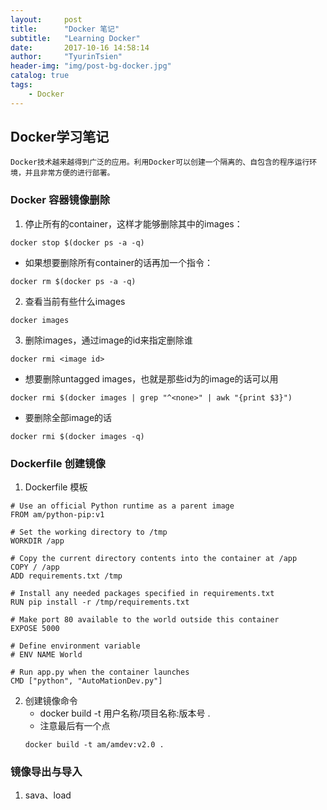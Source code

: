 ```yaml
---
layout:     post
title:      "Docker 笔记"
subtitle:   "Learning Docker"
date:       2017-10-16 14:58:14
author:     "TyurinTsien"
header-img: "img/post-bg-docker.jpg"
catalog: true
tags:
    - Docker
---
```


## Docker学习笔记
    Docker技术越来越得到广泛的应用。利用Docker可以创建一个隔离的、自包含的程序运行环境，并且非常方便的进行部署。

### Docker 容器镜像删除

1. 停止所有的container，这样才能够删除其中的images：
```
docker stop $(docker ps -a -q)
```
* 如果想要删除所有container的话再加一个指令：
```
docker rm $(docker ps -a -q)
```
2. 查看当前有些什么images
```
docker images
```
3. 删除images，通过image的id来指定删除谁
```
docker rmi <image id>
```
* 想要删除untagged images，也就是那些id为<None>的image的话可以用
```
docker rmi $(docker images | grep "^<none>" | awk "{print $3}")
```
* 要删除全部image的话
```
docker rmi $(docker images -q)
```

### Dockerfile 创建镜像

1. Dockerfile 模板

```
# Use an official Python runtime as a parent image
FROM am/python-pip:v1

# Set the working directory to /tmp
WORKDIR /app

# Copy the current directory contents into the container at /app
COPY / /app
ADD requirements.txt /tmp

# Install any needed packages specified in requirements.txt
RUN pip install -r /tmp/requirements.txt

# Make port 80 available to the world outside this container
EXPOSE 5000

# Define environment variable
# ENV NAME World

# Run app.py when the container launches
CMD ["python", "AutoMationDev.py"]
```


2. 创建镜像命令
    - docker build -t 用户名称/项目名称:版本号 .    
    - 注意最后有一个点
    ```
    docker build -t am/amdev:v2.0 .
    ```

### 镜像导出与导入
1. sava、load
